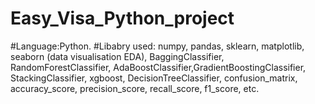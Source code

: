 # Easy_Visa_Python_project
#Language:Python.
#Libabry used: numpy, pandas, sklearn, matplotlib, seaborn (data visualisation EDA), BaggingClassifier,
    RandomForestClassifier, AdaBoostClassifier,GradientBoostingClassifier, StackingClassifier, xgboost,  DecisionTreeClassifier,
     confusion_matrix, accuracy_score, precision_score, recall_score, f1_score, etc.
